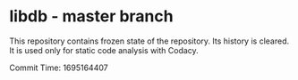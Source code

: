 # libdb - master branch

This repository contains frozen state of the repository.
Its history is cleared. It is used only for static code
analysis with Codacy.

Commit Time: 1695164407